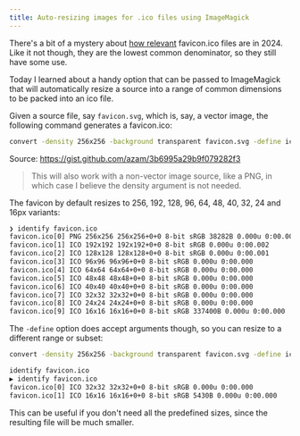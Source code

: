 ```yaml
---
title: Auto-resizing images for .ico files using ImageMagick
---
```


There's a bit of a mystery about [how relevant](https://stackoverflow.com/questions/48956465/favicon-standard-2024-svg-ico-png-and-dimensions) favicon.ico files are in 2024. Like it not though, they are the lowest common denominator, so they still have some use.

Today I learned about a handy option that can be passed to ImageMagick that will automatically resize a source into a range
of common dimensions to be packed into an ico file.

Given a source file, say `favicon.svg`, which is, say, a vector image, the following command generates a favicon.ico:

```sh
convert -density 256x256 -background transparent favicon.svg -define icon:auto-resize -colors 256 favicon.ico
```

Source: https://gist.github.com/azam/3b6995a29b9f079282f3

> This will also work with a non-vector image source, like a PNG, in which case I believe the density argument is not needed.

The favicon by default resizes to 256, 192, 128, 96, 64, 48, 40, 32, 24 and 16px variants:

```sh
❯ identify favicon.ico
favicon.ico[0] PNG 256x256 256x256+0+0 8-bit sRGB 38282B 0.000u 0:00.002
favicon.ico[1] ICO 192x192 192x192+0+0 8-bit sRGB 0.000u 0:00.002
favicon.ico[2] ICO 128x128 128x128+0+0 8-bit sRGB 0.000u 0:00.001
favicon.ico[3] ICO 96x96 96x96+0+0 8-bit sRGB 0.000u 0:00.000
favicon.ico[4] ICO 64x64 64x64+0+0 8-bit sRGB 0.000u 0:00.000
favicon.ico[5] ICO 48x48 48x48+0+0 8-bit sRGB 0.000u 0:00.000
favicon.ico[6] ICO 40x40 40x40+0+0 8-bit sRGB 0.000u 0:00.000
favicon.ico[7] ICO 32x32 32x32+0+0 8-bit sRGB 0.000u 0:00.000
favicon.ico[8] ICO 24x24 24x24+0+0 8-bit sRGB 0.000u 0:00.000
favicon.ico[9] ICO 16x16 16x16+0+0 8-bit sRGB 337400B 0.000u 0:00.000
```

The `-define` option does accept arguments though, so you can resize to a different range or subset:

```sh
convert -density 256x256 -background transparent favicon.svg -define icon:auto-resize=32,16 -colors 256 favicon.ico

identify favicon.ico
▶ identify favicon.ico
favicon.ico[0] ICO 32x32 32x32+0+0 8-bit sRGB 0.000u 0:00.000
favicon.ico[1] ICO 16x16 16x16+0+0 8-bit sRGB 5430B 0.000u 0:00.000
```

This can be useful if you don't need all the predefined sizes, since the resulting file will be much smaller.
